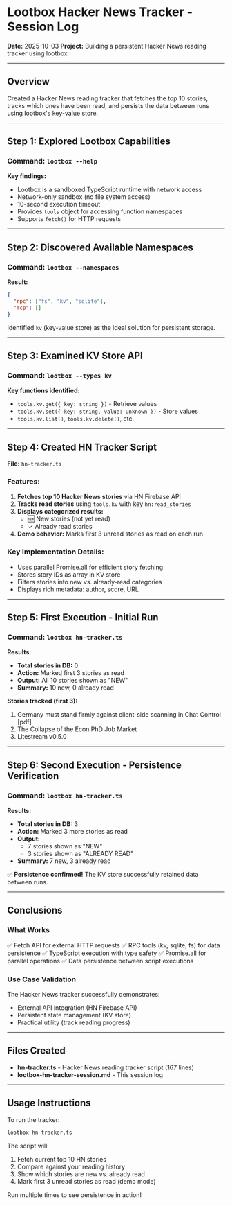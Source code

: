 # Lootbox Hacker News Tracker - Session Log

**Date:** 2025-10-03
**Project:** Building a persistent Hacker News reading tracker using lootbox

---

## Overview

Created a Hacker News reading tracker that fetches the top 10 stories, tracks which ones have been read, and persists the data between runs using lootbox's key-value store.

---

## Step 1: Explored Lootbox Capabilities

### Command: `lootbox --help`

**Key findings:**

- Lootbox is a sandboxed TypeScript runtime with network access
- Network-only sandbox (no file system access)
- 10-second execution timeout
- Provides `tools` object for accessing function namespaces
- Supports `fetch()` for HTTP requests

---

## Step 2: Discovered Available Namespaces

### Command: `lootbox --namespaces`

**Result:**

```json
{
  "rpc": ["fs", "kv", "sqlite"],
  "mcp": []
}
```

Identified `kv` (key-value store) as the ideal solution for persistent storage.

---

## Step 3: Examined KV Store API

### Command: `lootbox --types kv`

**Key functions identified:**

- `tools.kv.get({ key: string })` - Retrieve values
- `tools.kv.set({ key: string, value: unknown })` - Store values
- `tools.kv.list()`, `tools.kv.delete()`, etc.

---

## Step 4: Created HN Tracker Script

**File:** `hn-tracker.ts`

### Features:

1. **Fetches top 10 Hacker News stories** via HN Firebase API
2. **Tracks read stories** using `tools.kv` with key `hn:read_stories`
3. **Displays categorized results:**
   - 🆕 New stories (not yet read)
   - ✓ Already read stories
4. **Demo behavior:** Marks first 3 unread stories as read on each run

### Key Implementation Details:

- Uses parallel Promise.all for efficient story fetching
- Stores story IDs as array in KV store
- Filters stories into new vs. already-read categories
- Displays rich metadata: author, score, URL

---

## Step 5: First Execution - Initial Run

### Command: `lootbox hn-tracker.ts`

**Results:**

- **Total stories in DB:** 0
- **Action:** Marked first 3 stories as read
- **Output:** All 10 stories shown as "NEW"
- **Summary:** 10 new, 0 already read

**Stories tracked (first 3):**

1. Germany must stand firmly against client-side scanning in Chat Control [pdf]
2. The Collapse of the Econ PhD Job Market
3. Litestream v0.5.0

---

## Step 6: Second Execution - Persistence Verification

### Command: `lootbox hn-tracker.ts`

**Results:**

- **Total stories in DB:** 3
- **Action:** Marked 3 more stories as read
- **Output:**
  - 7 stories shown as "NEW"
  - 3 stories shown as "ALREADY READ"
- **Summary:** 7 new, 3 already read

✅ **Persistence confirmed!** The KV store successfully retained data between runs.

---

## Conclusions

### What Works

✅ Fetch API for external HTTP requests
✅ RPC tools (kv, sqlite, fs) for data persistence
✅ TypeScript execution with type safety
✅ Promise.all for parallel operations
✅ Data persistence between script executions

### Use Case Validation

The Hacker News tracker successfully demonstrates:

- External API integration (HN Firebase API)
- Persistent state management (KV store)
- Practical utility (track reading progress)

---

## Files Created

- **hn-tracker.ts** - Hacker News reading tracker script (167 lines)
- **lootbox-hn-tracker-session.md** - This session log

---

## Usage Instructions

To run the tracker:

```bash
lootbox hn-tracker.ts
```

The script will:

1. Fetch current top 10 HN stories
2. Compare against your reading history
3. Show which stories are new vs. already read
4. Mark first 3 unread stories as read (demo mode)

Run multiple times to see persistence in action!
